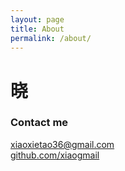 ```yaml
---
layout: page
title: About
permalink: /about/
---
```


# 晓

### Contact me

[xiaoxietao36@gmail.com](mailto:xiaoxietao36@gmail.com)<br>
[github.com/xiaogmail](https://github.com/xiaogmail)
